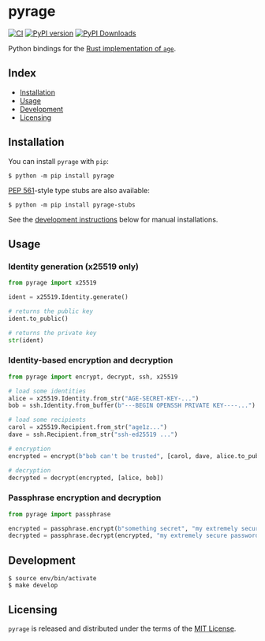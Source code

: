 pyrage
======

[![CI](https://github.com/woodruffw/pyrage/actions/workflows/ci.yml/badge.svg)](https://github.com/woodruffw/pyrage/actions/workflows/ci.yml)
[![PyPI version](https://badge.fury.io/py/pyrage.svg)](https://badge.fury.io/py/pyrage)
[![PyPI Downloads](https://static.pepy.tech/badge/pyrage)](https://pepy.tech/projects/pyrage)

Python bindings for the [Rust implementation of `age`](https://github.com/str4d/rage).

## Index

* [Installation](#installation)
* [Usage](#usage)
* [Development](#development)
* [Licensing](#licensing)

## Installation

You can install `pyrage` with `pip`:

```console
$ python -m pip install pyrage
```

[PEP 561](https://peps.python.org/pep-0561/)-style type stubs are also available:

```console
$ python -m pip install pyrage-stubs
```

See the [development instructions](#development) below for manual installations.

## Usage

### Identity generation (x25519 only)

```python
from pyrage import x25519

ident = x25519.Identity.generate()

# returns the public key
ident.to_public()

# returns the private key
str(ident)
```

### Identity-based encryption and decryption

```python
from pyrage import encrypt, decrypt, ssh, x25519

# load some identities
alice = x25519.Identity.from_str("AGE-SECRET-KEY-...")
bob = ssh.Identity.from_buffer(b"---BEGIN OPENSSH PRIVATE KEY----...")

# load some recipients
carol = x25519.Recipient.from_str("age1z...")
dave = ssh.Recipient.from_str("ssh-ed25519 ...")

# encryption
encrypted = encrypt(b"bob can't be trusted", [carol, dave, alice.to_public()])

# decryption
decrypted = decrypt(encrypted, [alice, bob])
```

### Passphrase encryption and decryption

```python
from pyrage import passphrase

encrypted = passphrase.encrypt(b"something secret", "my extremely secure password")
decrypted = passphrase.decrypt(encrypted, "my extremely secure password")
```

## Development

```console
$ source env/bin/activate
$ make develop
```

## Licensing

`pyrage` is released and distributed under the terms of the [MIT License](./LICENSE).
